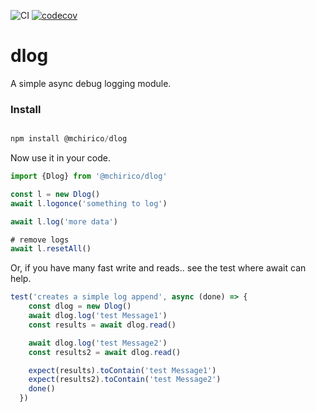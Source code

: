 ![CI](https://github.com/mchirico/dlog/workflows/CI/badge.svg)
[![codecov](https://codecov.io/gh/mchirico/dlog/branch/master/graph/badge.svg)](https://codecov.io/gh/mchirico/dlog)
# dlog

A simple async debug logging module.

### Install

```js

npm install @mchirico/dlog

```

Now use it in your code.

```js
import {Dlog} from '@mchirico/dlog'

const l = new Dlog()
await l.logonce('something to log')

await l.log('more data')

# remove logs
await l.resetAll()

```

Or, if you have many fast write
and reads.. see the test where await can help.

```js
test('creates a simple log append', async (done) => {
    const dlog = new Dlog()
    await dlog.log('test Message1')
    const results = await dlog.read()

    await dlog.log('test Message2')
    const results2 = await dlog.read()

    expect(results).toContain('test Message1')
    expect(results2).toContain('test Message2')
    done()
  })
```

